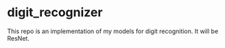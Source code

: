 # digit_recognizer
This repo is an implementation of my models for digit recognition. It will be ResNet.
